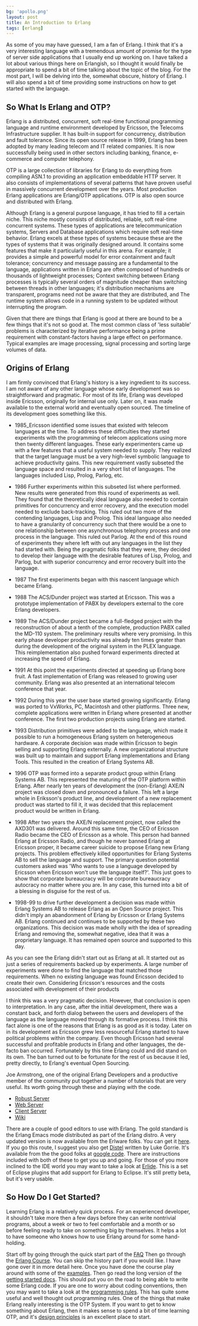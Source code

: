 ```yaml
---
bg: 'apollo.png'
layout: post
title: An Introduction to Erlang
tags: [erlang]
---
```


As some of you may have guessed, I am a fan of Erlang. I think that
it's a very interesting language with a tremendous amount of promise
for the type of server side applications that I usually end up working
on. I have talked a lot about various things here on Erlangish, so I
thought it would finally be appropriate to spend a bit of time talking
about the topic of the blog. For the most part, I will be delving into
the, somewhat obscure, history of Erlang. I will also spend a bit of
time providing some instructions on how to get started with the
language.

So What Is Erlang and OTP?
--------------------------

Erlang is a distributed, concurrent, soft real-time functional
programming language and runtime environment developed by Ericsson,
the Telecoms Infrastructure supplier. It has built-in support for
concurrency, distribution and fault tolerance. Since its open source
release in 1999, Erlang has been adopted by many leading telecom and
IT related companies. It is now successfully being used in other
sectors including banking, finance, e-commerce and computer
telephony.

OTP is a large collection of libraries for Erlang to do everything
from compiling ASN.1 to providing an application embeddable HTTP
server. It also consists of implementations of several patterns that
have proven useful in massively concurrent development over the
years. Most production Erlang applications are Erlang/OTP
applications. OTP is also open source and distributed with
Erlang.

Although Erlang is a general purpose language, it has tried to fill a
certain niche. This niche mostly consists of distributed, reliable,
soft real-time concurrent systems. These types of applications are
telecommunication systems, Servers and Database applications which
require soft real-time behavior. Erlang excels at these types of
systems because these are the types of systems that it was originally
designed around. It contains some features that make it particularly
useful in this arena. For example; it provides a simple and powerful
model for error containment and fault tolerance; concurrency and
message passing are a fundamental to the language, applications
written in Erlang are often composed of hundreds or thousands of
lightweight processes; Context switching between Erlang processes is
typically several orders of magnitude cheaper than switching between
threads in other languages; it's distribution mechanisms are
transparent, programs need not be aware that they are distributed, and
The runtime system allows code in a running system to be updated
without interrupting the program.

Given that there are things that Erlang is good at there are bound to
be a few things that it's not so good at. The most common class of
'less suitable' problems is characterized by iterative performance
being a prime requirement with constant-factors having a large effect
on performance. Typical examples are image processing, signal
processing and sorting large volumes of data.

Origins of Erlang
-----------------

I am firmly convinced that Erlang's history is a key ingredient to its
success. I am not aware of any other language whose early development
was so straightforward and pragmatic. For most of its life, Erlang was
developed inside Ericsson, originally for internal use only. Later on,
it was made available to the external world and eventually open
sourced. The timeline of its development goes something like this.

* 1985_Ericsson identified some issues that existed with telecom
  languages at the time. To address these difficulties they started
  experiments with the programming of telecom applications using more
  then twenty different languages. These early experimenters came up
  with a few features that a useful system needed to supply. They
  realized that the target language must be a very high-level symbolic
  language to achieve productivity gains. This new requirement vastly
  subseted the language space and resulted in a very short list of
  languages. The languages included Lisp, Prolog, Parlog, etc.

* 1986 Further experiments within this subseted list where
  performed. New results were generated from this round of experiments
  as well. They found that the theoretically ideal language also
  needed to contain primitives for concurrency and error recovery, and
  the execution model needed to exclude back-tracking. This ruled out
  two more of the contending languages, Lisp and Prolog. This ideal
  language also needed to have a granularity of concurrency such that
  there would be a one to one relationship between one asynchronous
  telephony process and one process in the language. This ruled out
  Parlog. At the end of this round of experiments they where left with
  out any languages in the list they had started with.  Being the
  pragmatic folks that they were, they decided to develop their
  language with the desirable features of Lisp, Prolog, and Parlog,
  but with superior concurrency and error recovery built into the
  language.

* 1987 The first experiments began with this nascent language which
  became Erlang.

* 1988 The ACS/Dunder project was started at Ericsson. This was a
  prototype implementation of PABX by developers external to the core
  Erlang developers.

* 1989 The ACS/Dunder project became a full-fledged project with the
  reconstruction of about a tenth of the complete, production PABX
  called the MD-110 system. The preliminary results where very
  promising. In this early phase developer productivity was already
  ten times greater than during the development of the original system
  in the PLEX language. This reimplementation also pushed forward
  experiments directed at increasing the speed of Erlang.

* 1991 At this point the experiments directed at speeding up Erlang
  bore fruit. A fast implementation of Erlang was released to growing
  user community. Erlang was also presented at an international
  telecom conference that year.

* 1992 During this year the user base started growing
  significantly. Erlang was ported to VxWorks, PC, Macintosh and other
  platforms. Three new, complete applications were written in Erlang
  where presented at another conference. The first two production
  projects using Erlang are started.

* 1993 Distribution primitives were added to the language, which made
  it possible to run a homogeneous Erlang system on heterogeneous
  hardware. A corporate decision was made within Ericsson to begin
  selling and supporting Erlang externally. A new organizational
  structure was built up to maintain and support Erlang
  implementations and Erlang Tools. This resulted in the creation of
  Erlang Systems AB.

* 1996 OTP was formed into a separate product group within Erlang
  Systems AB. This represented the maturing of the OTP platform within
  Erlang. After nearly ten years of development the (non-Erlang) AXE/N
  project was closed down and pronounced a failure. This left a large
  whole in Eriksson's product line, and development of a new
  replacement product was started to fill it, it was decided that this
  replacement product would be written in Erlang.

* 1998 After two years the AXE/N replacement project, now called the
  AXD301 was delivered.  Around this same time, the CEO of Ericsson
  Radio became the CEO of Ericsson as a whole. This person had banned
  Erlang at Ericsson Radio, and though he never banned Erlang at
  Ericsson proper, it became career suicide to propose Erlang new
  Erlang projects. This problem effectively killed opportunities for
  Erlang Systems AB to sell the language and support. The primary
  question potential customers asked was 'Who wants to use a language
  developed by Ericsson when Ericsson won't use the language
  itself?'. This just goes to show that corporate bureaucracy will be
  corporate bureaucracy autocracy no matter where you are. In any
  case, this turned into a bit of a blessing in disguise for the rest
  of us.

* 1998-99 to drive further development a decision was made within
  Erlang Systems AB to release Erlang as an Open Source project. This
  didn't imply an abandonment of Erlang by Ericsson or Erlang Systems
  AB. Erlang continued and continues to be supported by these two
  organizations. This decision was made wholly with the idea of
  spreading Erlang and removing the, somewhat negative, idea that it
  was a proprietary language. It has remained open source and
  supported to this day.

As you can see the Erlang didn't start out as Erlang at all. It
started out as just a series of requirements backed up by
experiments. A large number of experiments were done to find the
language that matched those requirements. When no existing language
was found Ericsson decided to create their own.  Considering
Ericsson's resources and the costs associated with development of
their products

I think this was a very pragmatic decision. However, that conclusion
is open to interpretation. In any case, after the initial development,
there was a constant back, and forth dialog between the users and
developers of the language as the language moved through its formative
process. I think this fact alone is one of the reasons that Erlang is
as good as it is today. Later on in its development as Ericsson grew
less resourceful Erlang started to have political problems within the
company. Even though Ericsson had several successful and profitable
products in Erlang and other languages, the de-facto ban
occurred. Fortunately by this time Erlang could and did stand on its
own.  The ban turned out to be fortunate for the rest of us because it
led, pretty directly, to Erlang's eventual Open Sourcing.

Joe Armstrong, one of the original Erlang Developers and a productive
member of the community put together a number of tutorials that are
very useful. Its worth going through these and playing with the code.

* [Robust Server](http://www.sics.se/%7Ejoe/tutorials/robust_server/robust_server.html)
* [Web Server](http://www.sics.se/%7Ejoe/tutorials/web_server/web_server.html)
* [Client Server](http://www.sics.se/%7Ejoe/tutorials/client_server/client_server.html)
* [Wiki](http://www.sics.se/%7Ejoe/tutorials/wiki/wiki.html)

There are a couple of good editors to use with Erlang. The gold
standard is the Erlang Emacs mode distributed as part of the Erlang
distro. A very updated version is now available from the Erlware
folks.  You can get it
[here](http://www.erlware.org/tools/erlware-mode/index.html).  If you
go this route, I suggest you also get
[Distel](http://code.google.com/p/distel/) written by Luke
Gorrie. It's available from the the good folks at
[google code](http://code.google.com/p/distel/).  There are
instructions included with both of these to get you up and going. For
those of you more inclined to the IDE world you may want to take a
look at [Erlide](http://erlide.sourceforge.net/). This is a
set of Eclipse plugins that add support for Erlang to Eclipse. It's
still pretty beta, but it's very usable.

So How Do I Get Started?
------------------------

Learning Erlang is a relatively quick process. For an experienced
developer, it shouldn't take more then a few days before they can
write nontrivial programs, about a week or two to feel comfortable and
a month or so before feeling ready to take on something big by
themselves. It helps a lot to have someone who knows how to use Erlang
around for some hand-holding.

Start off by going through the quick start part of the
[FAQ](http://www.erlang.org/faq/quick_start.html) Then go through the
[Erlang Course](http://www.erlang.org/course/course.html). You can
skip the history part if you would like. I have gone over it in more
detail here. Once you have done the course play around with some of
the
[examples](href="http://erlang.se/doc/doc-5.4.8/doc/programming_examples/part_frame.html).
Then go read the long version of the [getting started
docs](http://www.erlang.org/doc/getting_started/part_frame.html). This
should put you on the road to being able to write some Erlang code. If
you are one to worry about coding conventions, then you may want to
take a look at the [programming
rules](http://www.erlang.se/doc/programming_rules.shtml"&gt;http://www.erlang.se/doc/programming_rules.shtml).
This has quite some useful and well thought out programming rules. One
of the things that make Erlang really interesting is the OTP
System. If you want to get to know something about Erlang, then it
makes sense to spend a bit of time learning OTP, and it's [design
principles](http://www.erlang.org/doc/design_principles/part_frame.html)
is an excellent place to start.
